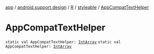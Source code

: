 [app](../../../index.md) / [android.support.design](../../index.md) / [R](../index.md) / [styleable](index.md) / [AppCompatTextHelper](./-app-compat-text-helper.md)

# AppCompatTextHelper

`static val AppCompatTextHelper: `[`IntArray`](https://kotlinlang.org/api/latest/jvm/stdlib/kotlin/-int-array/index.html)
`static val AppCompatTextHelper: `[`IntArray`](https://kotlinlang.org/api/latest/jvm/stdlib/kotlin/-int-array/index.html)